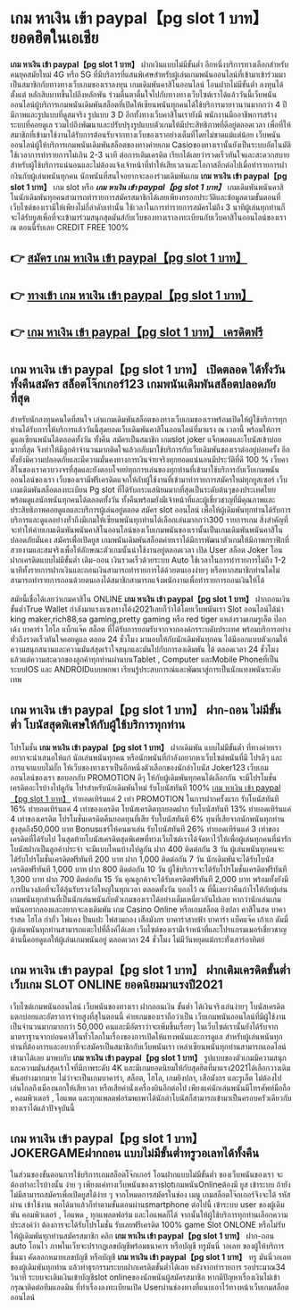 # เกม หาเงิน เข้า paypal【pg slot 1 บาท】  ยอดฮิตในเอเชีย 

**เกม หาเงิน เข้า paypal【pg slot 1 บาท】** ฝากเงินแบบไม่มีขั้นต่ำ  อีกหนึ่งบริการทางเลือกสำหรับคนยุคสมัยใหม่ 4G หรือ 5G ที่มีบริการที่แสนพิเศษสำหรับผู้เล่นเกมพนันออนไลน์ที่เข้ามาเข้าร่วมมาเป็นสมาชิกกับทางทางเว็บเกมของเราลงทุน เกมเดิมพันคาสิโนออนไลน์ โอนฝากไม่มีขั้นต่ำ ลงทุนได้ตั้งแต่ หลักสิบบาทขึ้นไปถึงหลักพัน ร่วมตื่นตาตื่นใจไปกับทางทางเว็บไซต์เราได้แล้ววันนี้เว็บพนันออนไลน์ผู้บริการเกมพนันเดิมพันสล็อตที่เปิดให้เซียนพนันทุกคนได้ใช้บริการมายาวนานมากกว่า 4 ปี มีภาพและรูปแบบที่ดูสมจริง รูปแบบ 3 D
อีกทั้งทางเว็บคาสิโนเรายังมี พนักงานมืออาชีพการสร้างระบบที่คอยดูเล  รวมไปถึงพัฒนาและปรับปรุงรูปแบบตัวเกมให้มีประสิทธิภาพที่ดีอยู่ตลอดเวลา เพื่อที่ให้สมาชิกที่เข้ามาใช้งานได้รับการต้อนรับจากทางเว็บของเราอย่างเต็มที่โดยไม่ขาดแม้แต่น้อย เว็บพนันออนไลน์ผู้ให้บริการเกมพนันเดิมพันสล็อตของทางค่ายเกม Casioของทางเรานั้นยังเป็นระบบอัตโนมัติใช้เวลาการทำรายการไม่เกิน 2-3 นาที ต่อการเติมเครดิต เรียกได้เลยว่ารวดเร็วทันใจและสะดวกสบายสำหรับผู้ใช้บริการแน่นอนและไม่ต้องแจ้งเจ้าหน้าที่ทำให้เสียเวลาและโอกาสอีกต่อไปเมื่อทำรายการฝากงินกับผู้เล่นพนันทุกคน
นักพนันที่สนใจอยากจะลองร่วมเดิมพันเกม **เกม หาเงิน เข้า paypal【pg slot 1 บาท】** เกม slot  หรือ ***เกม หาเงิน เข้า paypal【pg slot 1 บาท】*** เกมเดิมพันพนันคาสิโนนักเดิมพันทุกคนสามารถทำรายการสมัครสมาชิกได้เลยเพียงกรอกประวัติและข้อมูลตามขั้นตอนที่เว็บไซต์ของเรามีให้เพียงไม่กี่ลำดับเท่านั้น ใช้เวลาในการทำรายการสมัครไม่ถึง 3 นาทีผู้เล่นทุกท่านก็จะได้รับยูสเพื่อที่จะเข้ามาร่วมสนุกสุดมันส์กับเว็บของทางเราลงทะเบียนกับเว็บคาสิโนออนไลน์ของเราณ ตอนนี้รับเลย CREDIT FREE 100%

## 👉 [สมัคร เกม หาเงิน เข้า paypal【pg slot 1 บาท】](https://archa888.com/)
## 👉 [ทางเข้า เกม หาเงิน เข้า paypal【pg slot 1 บาท】](https://archa888.com/)
## 👉 [เกม หาเงิน เข้า paypal【pg slot 1 บาท】 เครดิตฟรี](https://archa888.com/)

## เกม หาเงิน เข้า paypal【pg slot 1 บาท】 เปิดตลอด ได้ทั้งวันทั้งคืนสมัคร สล็อตโจ๊กเกอร์123 เกมพนันเดิมพันสล็อตปลอดภัยที่สุด

สำหรับนักลงทุนคนใดที่สนใจ เล่นเกมเดิมพันสล็อตของทางเว็บเกมของเราพร้อมเปิดให้ผู้ใช้บริการทุกท่านได้รับการให้บริการแล้ววันนี้สุดยอดเว็บเดิมพันคาสิโนออนไลน์ที่มาแรง ณ เวลานี้ พร้อมให้การดูแลเซียนพนันได้ตลอดทั้งวัน ทั้งคืน สมัครเป็นสมาชิก เกมslot joker แจ็กพอตและโบนัสเข้าบ่อยมากที่สุด จึงทำให้มีลูกค้าจำนวนมากติดใจแล้วกลับมาใช้บริการกับเว็บเดิมพันของเราต่ออยู่บ่อยครั้ง อีกทั้งยังมีความปลอดภัยและมีความมั่นคงทางการเงินจ่ายจริงทุกยอดแน่นอนมีประวัติที่ดี 100 % เว็บคาสิโนของเราควบวงจรที่สุดและยังตอบโจทย์ทุกการเล่นของทุกท่านที่เข้ามาใช้บริการกับเว็บเกมพนันออนไลน์ของเรา
เว็บของเรามีฟรีเครดิตแจกให้กับผู้ใช้งานที่เข้ามาทำรายการสมัครใหม่ทุกยูสเซอร์ เว็บเกมเดิมพันสล็อตลงทะเบียน Pg slot ที่ได้รับกระแสนิยมมากที่สุดเป็นระดับต้นๆของประเทศไทย พร้อมดูแลนักพนันทุกคนได้ตลอดทั้งวัน ทั้งคืนพร้อมยังมีเจ้าหน้าที่และผู้เชี่ยวชาญที่มีคุณภาพและประสิทธิภาพคอยดูแลและบริการผู้เล่นอยู่ตลอด สมัคร slot ออนไลน์ เพื่อให้ผู้เดิมพันทุกท่านได้รับการบริการและดูแลอย่างทั่วถึงมีเกมให้เซียนพนันทุกท่านได้เลือกเล่นมากกว่า300 รายการเกม
สิ่งสำคัญที่จะทำให้ค่ายเกมเดิมพันพนันคาสิโนออนไลน์ของเว็บเกมพนันของเรานั้นเป็นเกมเดิมพันพนันคาสิโนปลอดภัยมั่นคง สมัครเพื่อเปิดยูส  เกมพนันเดิมพันสล็อตค่ายเราได้มีการพัฒนาตัวเกมให้มีภาพกราฟิกที่สวยงามและสมจริงเพื่อให้ลักษณะตัวเกมนั้นน่าใช้งานอยู่ตลอดเวลา เปิด User สล็อต Joker โอนฝากเครดิตแบบไม่มีขั้นต่ำ เติม-ถอน เงินรวดเร็วด้วยระบบ Auto ใช้เวลาในการทำรายการไม่ถึง 1-2 นาทีทั้งรายการฝากเงินและถอนเงินสามารถทำรายการได้ด้วยตนเองง่ายๆ หรือหากสมาชิกท่านใดไม่สามารถทำรายการถอนด้วยตนเองได้สมาชิกสามารถแจ้งพนักงานเพื่อทำรายการถอนเงินให้ได้

สมัยนี้เชื่อได้เลยว่าเกมคาสิโน ONLINE **เกม หาเงิน เข้า paypal【pg slot 1 บาท】** ฝากถอนเงิน ขั้นต่ำTrue Wallet กำลังมาแรงแซงทางโค้ง2021เลยก็ว่าได้โดยเว็บพนันเรา Slot ออนไลน์ได้นำ  king maker,rich88,sa gaming,pretty gaming หรือ red tiger แหล่งรวมเกมรูเล็ต  ป๊อกเด้ง บาคาร่า ไฮโล แบ็กแจ๊ค สล็อต ที่ได้รับการยอมรับจากจากองค์กรระบดับประเทศ พร้อมบริการอย่างทั่วถึงรวดเร็วทันใจคอยดูแล ตลอด 24 ชั่วโมง มามอบให้กับนักเดิมพันทุกคน ได้มีออกแบบตัวเกมให้ความสนุกสนานและความมันส์สุดเร้าใจสนุกและมันไปกับการลงเดิมพัน ได้ ตลอดเวลา 24 ชั่วโมง แล้วแต่ความสะดวกของลูกค้าทุกท่านผ่านบนTablet , Computer และMobile Phoneที่เป็นระบบIOS และ ANDROIDแบบพกพา เรียนรู้ประสบการณ์และพัฒนาสู่การเป็นนักแทงพนันระดับเทพ

## เกม หาเงิน เข้า paypal【pg slot 1 บาท】 ฝาก-ถอน ไม่มีขั้นต่ำ โบนัสสุดพิเศษให้กับผู้ใช้บริการทุกท่าน

โปรโมชั่น **เกม หาเงิน เข้า paypal【pg slot 1 บาท】** ฝากเดิมพัน แบบไม่มีขั้นต่ำ ที่ทางค่ายเราอยากจะนำเสนอให้แก่  นักเล่นพนันทุกคน หรือนักพนันที่กำลังอยากหาเว็บไซต์พนันที่มี โปรดีๆ และการแจกแบบไม่กั๊ก ให้เว็บของทางเราเป็นอีกหนึ่งตัวเลือกของนักล่าโบนัส Joker123 เว็บเกมออนไลน์ของเรา ขอบอกกับ PROMOTION ดีๆ ให้กับผู้เดิมพันทุกคนได้เลือกกัน จะมีโปรโมชั่นเครดิตอะไรบ้างไปดูกัน
โปรสำหรับนักเดิมพันใหม่ รับโบนัสทันที 100% [เกม หาเงิน เข้า paypal【pg slot 1 บาท】](https://archa888.com/) ทำยอดเทิร์นแค่ 2 เท่า
 PROMOTION ในการฝากครั้งแรก รับโบนัสทันที 16% ทำยอดเทิร์นแค่ 4 เท่าของเครดิต
โบนัสเครดิตทุกยอดฝาก รับโบนัสทันที 13% ทำยอดเทิร์นแค่ 4 เท่าของเครดิต
โปรโมชั่นเครดิตคืนยอดทุนที่เสีย รับโบนัสทันที 6% ทุนที่เสียจากนักพนันทุกท่าน สูงสุดถึง50,000 บาท
Bonusแชร์ให้คนมาเล่น รับโบนัสทันที 26% ทำยอดเทิร์นแค่ 3 เท่าของเครดิตที่ได้รับไป
ในสุดท้ายโบนัสเครดิตสุดพิเศษที่ทางเว็บไซต์เราได้จัดหาไว้ให้เพื่อผู้เล่นทุกคนที่น่ารัก โบนัสฝากเป็นลูกค้าประจำ จะมีแบบไหนบ้างไปดูกัน
ฝาก 400 ติดต่อกัน 3 วัน ผู้เล่นพนันทุกคนจะได้รับโปรโมชั่นเครดิตฟรีทันที 200 บาท
ฝาก 1,000 ติดต่อกัน 7 วัน นักเดิมพันจะได้รับโบนัสเครดิตฟรีทันที 1,000 บาท
ฝาก 800 ติดต่อกัน 10 วัน ผู้ใช้บริการจะได้รับโปรโมชั่นเครดิตฟรีทันที 1,300 บาท
ฝาก 700 ติดต่อกัน 15 วัน คุณลูกค้าจะได้รับเครดิตฟรีทันที 2,000 บาท
พร้อมทั้งยังมีการปั่นวงล้อที่จะได้ลุ้นรับรางวัลใหญ่ในทุกเวลา ตลอดทั้งวัน บอกไว้ ณ ที่นี้เลยว่าคืนกำไรให้กับผู้เล่นเกมพนันทุกท่านที่เป็นนักเล่นพนันกับตัวเกมของเราได้อย่างเต็มเหนี่ยวกันไปเลย หากว่านักเล่นเกมพนันอยากลองและอยากจะลงเดิมพัน เกม  Casino Online หรือเกมสล็อต ยิงปลา คาสิโนสด บาคาร่าสด ไฮโล กำถั่ว ไพ่แคง ปั่นแปะ ไพ่สามกอง เสือมังกร บาคาร่าสายฟ้า บาคาร่า แบ็คแจ๊ค เก้าเก ดัมมี่ ผู้เล่นพนันทุกท่านสามารถแตะไปที่ลิ้งค์ได้เลย เว็บไซต์ของเรามีเจ้าหน้าที่และโปรแกรมเมอร์เชี่ยวชาญด้านนี้คอยดูแลให้ผู้เล่นเกมพนันอยู่ ตลอดเวลา 24 ชั่วโมง ไม่มีวันหยุดแม้กระทั่งเสาร์อาทิตย์

## เกม หาเงิน เข้า paypal【pg slot 1 บาท】 ฝากเติมเครดิตขั้นต่ำ  เว็บเกม SLOT ONLINE ยอดนิยมมาแรงปี2021

เว็บไซต์เกมพนันออนไลน์ เว็บพนันของทางเรา ฝากถอนเงิน ขั้นต่ำ ได้เงินจริงเล่นง่ายๆ โบนัสเครดิตแตกบ่อยและอัตราการจ่ายสูงที่สุในตอนนี้ ค่ายเกมของเราถือว่าเป็น เว็บเกมพนันออนไลน์ที่มีผู้ใช้งานเป็นจำนวนมากมากกว่า 50,000 คนและมีอัตราว่าจะเพิ่มขึ้นเรื่อยๆ ในเว็บไซต์เรานั้นยังได้รับจากมาตราฐานจากบ่อนคาสิโนทั่วโลกในเรื่องของการเปิดให้แทงพนันและการดูแล สำหรับผู้เล่นพนันทุกท่านที่ต้องการและอยากที่จะสมัครเป็นสมาชิกกับเว็บพนันเรา เหล่าเซียนพนันทุกท่านสามารถแอดไลน์เข้ามาได้เลย
	มาพบกับ **เกม หาเงิน เข้า paypal【pg slot 1 บาท】** รูปแบบของตัวเกมมีความสนุกและความมันส์สุดเร้าใจที่มีภาพระดับ 4K และมีเกมยอดนิยมให้กับสุดฮิตที่มาแรง2021ได้เลือกวางเดิมพันอย่างมากมาย  ไม่ว่าจะเป็นเกมบาคาร่า, สล็อต, ไฮโล, เกมยิงปลา, เสือมังกร และรูเล็ต ไม่ต้องไปเล่นไกลถึงเมืองนอกให้เสียเวลา หรือเสียค่านั่งเครื่องบินอีกต่อไป เพียงแค่นักเล่นพนันมีโทรศัพท์มือถือ , คอมพิวเตอร์ , ไอแพด และทุกแพลตฟอร์มพกพาได้นักล่าโบนัสก็สามารถเข้ามาเป็นครอบครัวเดียวกับทางเราได้แล้วปัจจุบันนี้

## เกม หาเงิน เข้า paypal【pg slot 1 บาท】 JOKERGAMEฝากถอน แบบไม่มีขั้นต่ำทรูวอเลทได้ทั้งคืน

ในส่วนของขั้นตอนการใช้บริการเกมสล็อตโจ๊กเกอร์ โอนฝากแบบไม่มีขั้นต่ำ ของเว็บพนันของเรา จะต้องทำอะไรบ้างนั้น ง่าย ๆ เพียงแค่ทางเว็บพนันของเราslotเกมพนันOnlineต้องมี ยูส เข้าระบบ ถ้ายังไม่มีสามารถสมัครเพื่อเปิดยูสได้ง่าย ๆ จากโหมดการสมัครในช่อง เมนู เกมสล็อตโจ๊กเกอร์จึงจะได้ รหัสผ่าน เข้าใช้งาน พอได้มาแล้วก็ทำตามขั้นตอนผ่านsmartphone ต่อไปนี้
เข้าระบบ user  ของผู้เดิมพัน คอมพิวเตอร์ , ไอแพด , ทุกแพลตฟอร์ม และไอแพดก็ได้
จากนั้นให้ผู้ใช้บริการทุกท่านเลือกความประสงค์ว่า ต้องการจะได้รับโปรโมชั่น รับเลยฟรีเครดิต 100% game Slot ONLONE หรือไม่รับ
ให้ผู้เดิมพันทุกท่านสมัครสมาชิก คลิก **เกม หาเงิน เข้า paypal【pg slot 1 บาท】** ฝาก-ถอน auto โอนไว ภาพในเว็บจะปรากฏเลขบัญชีพร้อมธนาคาร หรือบัญชี ทรูมันนี่ วอเลท ของผู้ให้บริการขึ้นมา
คัดลอกหมายเลขบัญชี หรือบัญชี **เกม หาเงิน เข้า paypal【pg slot 1 บาท】** ทรู มันนี่วอเลท ของผู้เดิมพันทุกท่าน แล้วทำธุรกรรมระบบฝากเครดิตขั้นต่ำได้เลย
หลังจากทำรายการ รอประมาณ34 วินาที ระบบจะเติมเงินเข้าบัญชีslot onlineของนักพนันผู้สมัครสมาชิก
หากมีปัญหาเรื่องเงินไม่เข้า กรุณาติดต่อทีมแอดมิน ที่ทำเรื่องลงทะเบียนเปิด Userผ่านช่องทางที่แนบเอาไว้ทางหน้าเว็บเกมสล็อตออนไลน์


